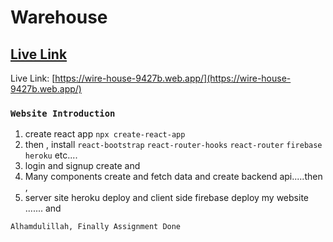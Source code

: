 # Warehouse

## [Live Link](https://wire-house-9427b.web.app/)

Live Link: [https://wire-house-9427b.web.app/](https://wire-house-9427b.web.app/)

### `Website Introduction`

1. create react app `npx create-react-app`
2. then , install
   `react-bootstrap`
   `react-router-hooks`
   `react-router`
   `firebase`
   `heroku`
   etc....
3. login and signup create and
4. Many components create and fetch data and create backend api.....then ,
5. server site heroku deploy and client side firebase deploy my website ....... and

`Alhamdulillah, Finally Assignment Done`
